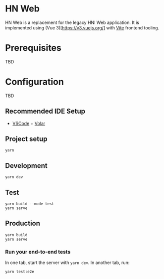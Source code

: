 # HN Web

HN Web is a replacement for the legacy HNI Web application. It is implemented using (Vue 3)[https://v3.vuejs.org/] with [Vite](https://vitejs.dev/) frontend tooling.

# Prerequisites
TBD

# Configuration
TBD

## Recommended IDE Setup

- [VSCode](https://code.visualstudio.com/) + [Volar](https://marketplace.visualstudio.com/items?itemName=johnsoncodehk.volar)

## Project setup
```
yarn
```

## Development
```
yarn dev
```

## Test
```
yarn build --mode test
yarn serve
```

## Production
```
yarn build
yarn serve
```

### Run your end-to-end tests

In one tab, start the server with `yarn dev`. In another tab, run:

```
yarn test:e2e
```